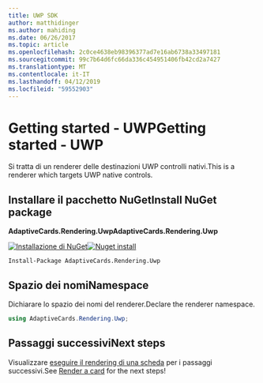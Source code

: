 ```yaml
---
title: UWP SDK
author: matthidinger
ms.author: mahiding
ms.date: 06/26/2017
ms.topic: article
ms.openlocfilehash: 2c0ce4638eb98396377ad7e16ab6738a33497181
ms.sourcegitcommit: 99c7b64d6fc66da336c454951406fb42cd2a7427
ms.translationtype: MT
ms.contentlocale: it-IT
ms.lasthandoff: 04/12/2019
ms.locfileid: "59552903"
---
```

# <a name="getting-started---uwp"></a><span data-ttu-id="ff300-102">Getting started - UWP</span><span class="sxs-lookup"><span data-stu-id="ff300-102">Getting started - UWP</span></span>

<span data-ttu-id="ff300-103">Si tratta di un renderer delle destinazioni UWP controlli nativi.</span><span class="sxs-lookup"><span data-stu-id="ff300-103">This is a renderer which targets UWP native controls.</span></span>

## <a name="install-nuget-package"></a><span data-ttu-id="ff300-104">Installare il pacchetto NuGet</span><span class="sxs-lookup"><span data-stu-id="ff300-104">Install NuGet package</span></span>

<span data-ttu-id="ff300-105">**AdaptiveCards.Rendering.Uwp**</span><span class="sxs-lookup"><span data-stu-id="ff300-105">**AdaptiveCards.Rendering.Uwp**</span></span>

<span data-ttu-id="ff300-106">[![Installazione di NuGet](https://img.shields.io/nuget/vpre/AdaptiveCards.Rendering.Uwp.svg)](https://www.nuget.org/packages/AdaptiveCards.Rendering.Uwp)</span><span class="sxs-lookup"><span data-stu-id="ff300-106">[![Nuget install](https://img.shields.io/nuget/vpre/AdaptiveCards.Rendering.Uwp.svg)](https://www.nuget.org/packages/AdaptiveCards.Rendering.Uwp)</span></span>

```console
Install-Package AdaptiveCards.Rendering.Uwp
```

## <a name="namespace"></a><span data-ttu-id="ff300-107">Spazio dei nomi</span><span class="sxs-lookup"><span data-stu-id="ff300-107">Namespace</span></span>

<span data-ttu-id="ff300-108">Dichiarare lo spazio dei nomi del renderer.</span><span class="sxs-lookup"><span data-stu-id="ff300-108">Declare the renderer namespace.</span></span>

```csharp
using AdaptiveCards.Rendering.Uwp;
```

## <a name="next-steps"></a><span data-ttu-id="ff300-109">Passaggi successivi</span><span class="sxs-lookup"><span data-stu-id="ff300-109">Next steps</span></span>

<span data-ttu-id="ff300-110">Visualizzare [eseguire il rendering di una scheda](render-a-card.md) per i passaggi successivi.</span><span class="sxs-lookup"><span data-stu-id="ff300-110">See [Render a card](render-a-card.md) for the next steps!</span></span>